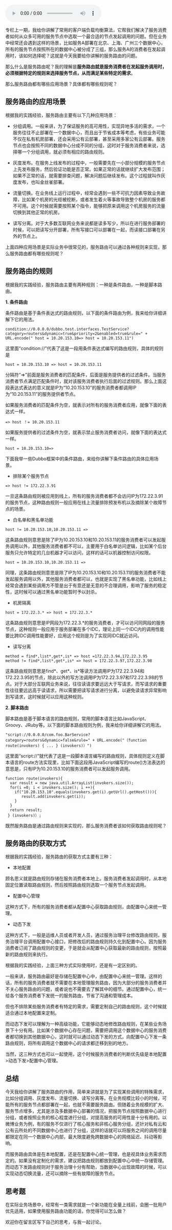 <audio title="19 _ 如何使用服务路由？" src="https://static001.geekbang.org/resource/audio/91/b4/9141d4a490f782e4d38ec2b367b21bb4.mp3" controls="controls"></audio> 
<p>专栏上一期，我给你讲解了常用的客户端负载均衡算法，它帮我们解决了服务消费者如何从众多可用的服务节点中选取一个最合适的节点发起调用的问题。但在业务中经常还会遇到这样的场景，比如服务A部署在北京、上海、广州三个数据中心，所有的服务节点按照所在的数据中心被分成了三组，那么服务A的消费者在发起调用时，该如何选择呢？这就是今天我要给你讲解的服务路由的问题。</p>
<p>那么什么是服务路由呢？我的理解是<strong>服务路由就是服务消费者在发起服务调用时，必须根据特定的规则来选择服务节点，从而满足某些特定的需求</strong>。</p>
<p><span class="orange">那么服务路由都有哪些应用场景？具体都有哪些规则呢？</span></p>
<h2>服务路由的应用场景</h2>
<p>根据我的实践经验，服务路由主要有以下几种应用场景：</p>
<ul>
<li>
<p>分组调用。一般来讲，为了保证服务的高可用性，实现异地多活的需求，一个服务往往不止部署在一个数据中心，而且出于节省成本等考虑，有些业务可能不仅在私有机房部署，还会采用公有云部署，甚至采用多家公有云部署。服务节点也会按照不同的数据中心分成不同的分组，这时对于服务消费者来说，选择哪一个分组调用，就必须有相应的路由规则。</p>
</li>
<li>
<p>灰度发布。在服务上线发布的过程中，一般需要先在一小部分规模的服务节点上先发布服务，然后验证功能是否正常。如果正常的话就继续扩大发布范围；如果不正常的话，就需要排查问题，解决问题后继续发布。这个过程就叫作灰度发布，也叫金丝雀部署。</p>
</li>
<li>
<p>流量切换。在业务线上运行过程中，经常会遇到一些不可抗力因素导致业务故障，比如某个机房的光缆被挖断，或者发生着火等事故导致整个机房的服务都不可用。这个时候就需要按照某个指令，能够把原来调用这个机房服务的流量切换到其他正常的机房。</p>
</li>
<li>
<p>读写分离。对于大多数互联网业务来说都是读多写少，所以在进行服务部署的时候，可以把读写分开部署，所有写接口可以部署在一起，而读接口部署在另外的节点上。</p>
</li>
</ul><!-- [[[read_end]]] -->
<p>上面四种应用场景是实际业务中很常见的，服务路由可以通过各种规则来实现，那么服务路由都有哪些规则呢？</p>
<h2>服务路由的规则</h2>
<p>根据我的实践经验，服务路由主要有两种规则：一种是条件路由，一种是脚本路由。</p>
<p><strong>1. 条件路由</strong></p>
<p>条件路由是基于条件表达式的路由规则，以下面的条件路由为例，我来给你详细讲解下它的用法。</p>
<pre><code>condition://0.0.0.0/dubbo.test.interfaces.TestService?category=routers&amp;dynamic=true&amp;priority=2&amp;enabled=true&amp;rule=&quot; + URL.encode(&quot; host = 10.20.153.10=&gt; host = 10.20.153.11&quot;)
</code></pre>
<p>这里面“condition://”代表了这是一段用条件表达式编写的路由规则，具体的规则是</p>
<pre><code>host = 10.20.153.10 =&gt; host = 10.20.153.11
</code></pre>
<p>分隔符“=&gt;”前面是服务消费者的匹配条件，后面是服务提供者的过滤条件。当服务消费者节点满足匹配条件时，就对该服务消费者执行后面的过滤规则。那么上面这段表达式表达的意义就是IP为“10.20.153.10”的服务消费者都调用IP为“10.20.153.11”的服务提供者节点。</p>
<p>如果服务消费者的匹配条件为空，就表示对所有的服务消费者应用，就像下面的表达式一样。</p>
<pre><code>=&gt; host ！= 10.20.153.11
</code></pre>
<p>如果服务提供者的过滤条件为空，就表示禁止服务消费者访问，就像下面的表达式一样。</p>
<pre><code>host = 10.20.153.10=&gt;
</code></pre>
<p>下面我举一些Dubbo框架中的条件路由，来给你讲解下条件路由的具体应用场景。</p>
<ul>
<li>排除某个服务节点</li>
</ul>
<pre><code>=&gt; host != 172.22.3.91
</code></pre>
<p>一旦这条路由规则被应用到线上，所有的服务消费者都不会访问IP为172.22.3.91的服务节点，这种路由规则一般应用在线上流量排除预发布机以及摘除某个故障节点的场景。</p>
<ul>
<li>白名单和黑名单功能</li>
</ul>
<pre><code>host != 10.20.153.10,10.20.153.11 =&gt;
</code></pre>
<p>这条路由规则意思是除了IP为10.20.153.10和10.20.153.11的服务消费者可以发起服务调用以外，其他服务消费者都不可以，主要用于白名单访问逻辑，比如某个后台服务只允许特定的几台机器才可以访问，这样的话可以机器控制访问权限。</p>
<pre><code>host = 10.20.153.10,10.20.153.11 =&gt;
</code></pre>
<p>同理，这条路由规则意思是除了IP为10.20.153.10和10.20.153.11的服务消费者不能发起服务调用以外，其他服务消费者都可以，也就是实现了黑名单功能，比如线上经常会遇到某些调用方不管是出于有意还是无意的不合理调用，影响了服务的稳定性，这时候可以通过黑名单功能暂时予以封杀。</p>
<ul>
<li>机房隔离</li>
</ul>
<pre><code>host = 172.22.3.* =&gt; host = 172.22.3.*
</code></pre>
<p>这条路由规则意思是IP网段为172.22.3.*的服务消费者，才可以访问同网段的服务节点，这种规则一般应用于服务部署在多个IDC，理论上同一个IDC内的调用性能要比跨IDC调用性能要好，应用这个规则是为了实现同IDC就近访问。</p>
<ul>
<li>读写分离</li>
</ul>
<pre><code>method = find*,list*,get*,is* =&gt; host =172.22.3.94,172.22.3.95
method != find*,list*,get*,is* =&gt; host = 172.22.3.97,172.22.3.98
</code></pre>
<p>这条路由规则意思是find*、get*、is*等读方法调用IP为172.22.3.94和172.22.3.95的节点，除此以外的写方法调用IP为172.22.3.97和172.22.3.98的节点。对于大部分互联网业务来说，往往读请求要远远大于写请求，而写请求的重要性往往要远远高于读请求，所以需要把读写请求进行分离，以避免读请求异常影响到写请求，这时候就可以应用这种规则。</p>
<p><strong>2. 脚本路由</strong></p>
<p>脚本路由是基于脚本语言的路由规则，常用的脚本语言比如JavaScript、Groovy、JRuby等。以下面的脚本路由规则为例，我来给你详细讲解它的用法。</p>
<pre><code>&quot;script://0.0.0.0/com.foo.BarService?category=routers&amp;dynamic=false&amp;rule=&quot; + URL.encode(&quot;（function route(invokers) { ... } (invokers)）&quot;)
</code></pre>
<p>这里面“script://”就代表了这是一段脚本语言编写的路由规则，具体规则定义在脚本语言的route方法实现里，比如下面这段用JavaScript编写的route()方法表达的意思是，只有IP为10.20.153.10的服务消费者可以发起服务调用。</p>
<pre><code>function route(invokers){
  var result = new java.util.ArrayList(invokers.size());
  for(i =0; i &lt; invokers.size(); i ++){
    if(&quot;10.20.153.10&quot;.equals(invokers.get(i).getUrl().getHost())){ 
       result.add(invokers.get(i));
    } 
  }
  return result; 
 } (invokers)）;
</code></pre>
<p>既然服务路由是通过路由规则来实现的，那么服务消费者该如何获取路由规则呢？</p>
<h2>服务路由的获取方式</h2>
<p>根据我的实践经验，服务路由的获取方式主要有三种：</p>
<ul>
<li>本地配置</li>
</ul>
<p>顾名思义就是路由规则存储在服务消费者本地上。服务消费者发起调用时，从本地固定位置读取路由规则，然后按照路由规则选取一个服务节点发起调用。</p>
<ul>
<li>配置中心管理</li>
</ul>
<p>这种方式下，所有的服务消费者都从配置中心获取路由规则，由配置中心来统一管理。</p>
<ul>
<li>动态下发</li>
</ul>
<p>这种方式下，一般是运维人员或者开发人员，通过服务治理平台修改路由规则，服务治理平台调用配置中心接口，把修改后的路由规则持久化到配置中心。因为服务消费者订阅了路由规则的变更，于是就会从配置中心获取最新的路由规则，按照最新的路由规则来执行。</p>
<p>根据我的实践经验，上面三种方式实际使用时，还是有一定区别的。</p>
<p>一般来讲，服务路由最好是存储在配置中心中，由配置中心来统一管理。这样的话，所有的服务消费者就不需要在本地管理服务路由，因为大部分的服务消费者并不关心服务路由的问题，或者说也不需要去了解其中的细节。通过配置中心，统一给各个服务消费者下发统一的服务路由，节省了沟通和管理成本。</p>
<p>但也不排除某些服务消费者有特定的需求，需要定制自己的路由规则，这个时候就适合通过本地配置来定制。</p>
<p>而动态下发可以理解为一种高级功能，它能够动态地修改路由规则，在某些业务场景下十分有用。比如某个数据中心存在问题，需要把调用这个数据中心的服务消费者都切换到其他数据中心，这时就可以通过动态下发的方式，向配置中心下发一条路由规则，将所有调用这个数据中心的请求都迁移到别的地方。</p>
<p>当然，这三种方式也可以一起使用，这个时候服务消费者的判断优先级是本地配置&gt;动态下发&gt;配置中心管理。</p>
<h2>总结</h2>
<p>今天我给你讲解了服务路由的作用，简单来讲就是为了实现某些调用的特殊需求，比如分组调用、灰度发布、流量切换、读写分离等。在业务规模比较小的时候，可能所有的服务节点都部署在一起，也就不需要服务路由。但随着业务规模的扩大、服务节点增多，尤其是涉及多数据中心部署的情况，把服务节点按照数据中心进行分组，或者按照业务的核心程度进行分组，对提高服务的可用性是十分有用的。以微博业务为例，有的服务不仅进行了核心服务和非核心服务分组，还针对私有云和公有云所处的不同数据中心也进行了分组，这样的话就可以将服务之间的调用尽量都限定在同一个数据中心内部，最大限度避免跨数据中心的网络延迟、抖动等影响。</p>
<p>而服务路由具体是在本地配置，还是在配置中心统一管理，也是视具体业务需求而定的。如果没有定制化的需求，建议把路由规则都放到配置中心中统一存储管理。而动态下发路由规则对于服务治理十分有帮助，当数据中心出现故障的时候，可以实现动态切换流量，还可以摘除一些有故障的服务节点。</p>
<h2>思考题</h2>
<p>在实际业务场景中，经常有一类需求就是一个新功能在全量上线前，会圈一批用户优先适用，如果使用服务路由功能的话，你觉得可以怎么做？</p>
<p>欢迎你在留言区写下自己的思考，与我一起讨论。</p>
<p></p>
